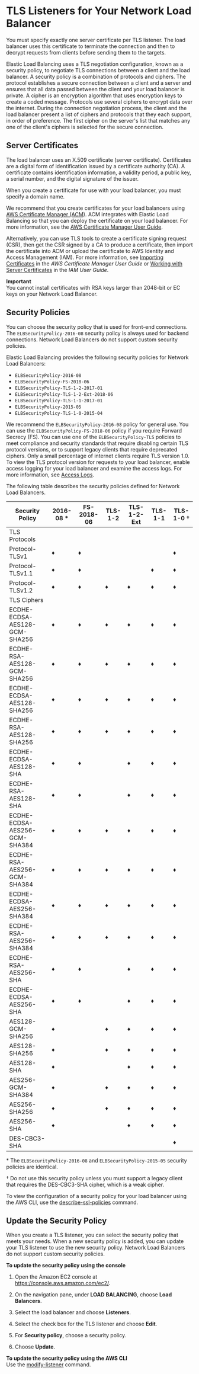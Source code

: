 # TLS Listeners for Your Network Load Balancer<a name="create-tls-listener"></a>

You must specify exactly one server certificate per TLS listener\. The load balancer uses this certificate to terminate the connection and then to decrypt requests from clients before sending them to the targets\.

Elastic Load Balancing uses a TLS negotiation configuration, known as a security policy, to negotiate TLS connections between a client and the load balancer\. A security policy is a combination of protocols and ciphers\. The protocol establishes a secure connection between a client and a server and ensures that all data passed between the client and your load balancer is private\. A cipher is an encryption algorithm that uses encryption keys to create a coded message\. Protocols use several ciphers to encrypt data over the internet\. During the connection negotiation process, the client and the load balancer present a list of ciphers and protocols that they each support, in order of preference\. The first cipher on the server's list that matches any one of the client's ciphers is selected for the secure connection\.

## Server Certificates<a name="tls-listener-certificates"></a>

The load balancer uses an X\.509 certificate \(server certificate\)\. Certificates are a digital form of identification issued by a certificate authority \(CA\)\. A certificate contains identification information, a validity period, a public key, a serial number, and the digital signature of the issuer\.

When you create a certificate for use with your load balancer, you must specify a domain name\.

We recommend that you create certificates for your load balancers using [AWS Certificate Manager \(ACM\)](https://aws.amazon.com/certificate-manager/)\. ACM integrates with Elastic Load Balancing so that you can deploy the certificate on your load balancer\. For more information, see the [AWS Certificate Manager User Guide](https://docs.aws.amazon.com/acm/latest/userguide/)\.

Alternatively, you can use TLS tools to create a certificate signing request \(CSR\), then get the CSR signed by a CA to produce a certificate, then import the certificate into ACM or upload the certificate to AWS Identity and Access Management \(IAM\)\. For more information, see [Importing Certificates](https://docs.aws.amazon.com/acm/latest/userguide/import-certificate.html) in the *AWS Certificate Manager User Guide* or [Working with Server Certificates](https://docs.aws.amazon.com/IAM/latest/UserGuide/id_credentials_server-certs.html) in the *IAM User Guide*\.

**Important**  
You cannot install certificates with RSA keys larger than 2048\-bit or EC keys on your Network Load Balancer\.

## Security Policies<a name="describe-ssl-policies"></a>

You can choose the security policy that is used for front\-end connections\. The `ELBSecurityPolicy-2016-08` security policy is always used for backend connections\. Network Load Balancers do not support custom security policies\.

Elastic Load Balancing provides the following security policies for Network Load Balancers:
+ `ELBSecurityPolicy-2016-08`
+ `ELBSecurityPolicy-FS-2018-06`
+ `ELBSecurityPolicy-TLS-1-2-2017-01`
+ `ELBSecurityPolicy-TLS-1-2-Ext-2018-06`
+ `ELBSecurityPolicy-TLS-1-1-2017-01`
+ `ELBSecurityPolicy-2015-05`
+ `ELBSecurityPolicy-TLS-1-0-2015-04`

We recommend the `ELBSecurityPolicy-2016-08` policy for general use\. You can use the `ELBSecurityPolicy-FS-2018-06` policy if you require Forward Secrecy \(FS\)\. You can use one of the `ELBSecurityPolicy-TLS` policies to meet compliance and security standards that require disabling certain TLS protocol versions, or to support legacy clients that require deprecated ciphers\. Only a small percentage of internet clients require TLS version 1\.0\. To view the TLS protocol version for requests to your load balancer, enable access logging for your load balancer and examine the access logs\. For more information, see [Access Logs](load-balancer-access-logs.md)\.

The following table describes the security policies defined for Network Load Balancers\.


| Security Policy | 2016\-08 \* | FS\-2018\-06 | TLS\-1\-2 | TLS\-1\-2\-Ext | TLS\-1\-1 | TLS\-1\-0 † | 
| --- | --- | --- | --- | --- | --- | --- | 
| TLS Protocols | 
| Protocol\-TLSv1 | ♦ | ♦ |  |  |  | ♦ | 
| Protocol\-TLSv1\.1 | ♦ | ♦ |  |  | ♦ | ♦ | 
| Protocol\-TLSv1\.2 | ♦ | ♦ | ♦ | ♦ | ♦ | ♦ | 
| TLS Ciphers | 
| ECDHE\-ECDSA\-AES128\-GCM\-SHA256 | ♦ | ♦ | ♦ | ♦ | ♦ | ♦ | 
| ECDHE\-RSA\-AES128\-GCM\-SHA256 | ♦ | ♦ | ♦ | ♦ | ♦ | ♦ | 
| ECDHE\-ECDSA\-AES128\-SHA256 | ♦ | ♦ | ♦ | ♦ | ♦ | ♦ | 
| ECDHE\-RSA\-AES128\-SHA256 | ♦ | ♦ | ♦ | ♦ | ♦ | ♦ | 
| ECDHE\-ECDSA\-AES128\-SHA | ♦ | ♦ |  | ♦ | ♦ | ♦ | 
| ECDHE\-RSA\-AES128\-SHA | ♦ | ♦ |  | ♦ | ♦ | ♦ | 
| ECDHE\-ECDSA\-AES256\-GCM\-SHA384 | ♦ | ♦ | ♦ | ♦ | ♦ | ♦ | 
| ECDHE\-RSA\-AES256\-GCM\-SHA384 | ♦ | ♦ | ♦ | ♦ | ♦ | ♦ | 
| ECDHE\-ECDSA\-AES256\-SHA384 | ♦ | ♦ | ♦ | ♦ | ♦ | ♦ | 
| ECDHE\-RSA\-AES256\-SHA384 | ♦ | ♦ | ♦ | ♦ | ♦ | ♦ | 
| ECDHE\-RSA\-AES256\-SHA | ♦ | ♦ |  | ♦ | ♦ | ♦ | 
| ECDHE\-ECDSA\-AES256\-SHA | ♦ | ♦ |  | ♦ | ♦ | ♦ | 
| AES128\-GCM\-SHA256 | ♦ |  | ♦ | ♦ | ♦ | ♦ | 
| AES128\-SHA256 | ♦ |  | ♦ | ♦ | ♦ | ♦ | 
| AES128\-SHA | ♦ |  |  | ♦ | ♦ | ♦ | 
| AES256\-GCM\-SHA384 | ♦ |  | ♦ | ♦ | ♦ | ♦ | 
| AES256\-SHA256 | ♦ |  | ♦ | ♦ | ♦ | ♦ | 
| AES256\-SHA | ♦ |  |  | ♦ | ♦ | ♦ | 
| DES\-CBC3\-SHA |  |  |  |  |  | ♦ | 

\* The `ELBSecurityPolicy-2016-08` and `ELBSecurityPolicy-2015-05` security policies are identical\.

† Do not use this security policy unless you must support a legacy client that requires the DES\-CBC3\-SHA cipher, which is a weak cipher\.

To view the configuration of a security policy for your load balancer using the AWS CLI, use the [describe\-ssl\-policies](https://docs.aws.amazon.com/cli/latest/reference/elbv2/describe-ssl-policies.html) command\.

## Update the Security Policy<a name="update-security-policy"></a>

When you create a TLS listener, you can select the security policy that meets your needs\. When a new security policy is added, you can update your TLS listener to use the new security policy\. Network Load Balancers do not support custom security policies\.

**To update the security policy using the console**

1. Open the Amazon EC2 console at [https://console\.aws\.amazon\.com/ec2/](https://console.aws.amazon.com/ec2/)\.

1. On the navigation pane, under **LOAD BALANCING**, choose **Load Balancers**\.

1. Select the load balancer and choose **Listeners**\.

1. Select the check box for the TLS listener and choose **Edit**\.

1. For **Security policy**, choose a security policy\.

1. Choose **Update**\.

**To update the security policy using the AWS CLI**  
Use the [modify\-listener](https://docs.aws.amazon.com/cli/latest/reference/elbv2/modify-listener.html) command\.
